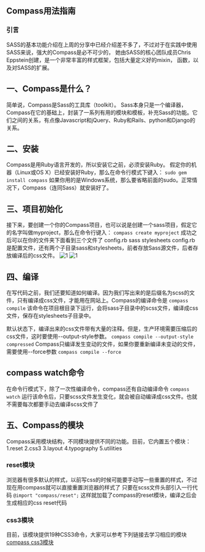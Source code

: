 ## Compass用法指南
### 引言
SASS的基本功能介绍在上周的分享中已经介绍差不多了，不过对于在实践中使用SASS来说，强大的Compass是必不可少的，
她由SASS的核心团队成员Chris Eppstein创建，是一个非常丰富的样式框架，包括大量定义好的mixin，
 函数，以及对SASS的扩展。
## 一、Compass是什么？
简单说，Compass是Sass的工具库（toolkit）。
Sass本身只是一个编译器，Compass在它的基础上，封装了一系列有用的模块和模板，补充Sass的功能。它们之间的关系，有点像Javascript和jQuery、Ruby和Rails、python和Django的关系。
## 二、安装
Compass是用Ruby语言开发的，所以安装它之前，必须安装Ruby。
假定你的机器（Linux或OS X）已经安装好Ruby，那么在命令行模式下键入：
`
sudo gem install compass
`
 如果你用的是Windows系统，那么要省略前面的sudo。正常情况下，Compass（连同Sass）就安装好了。
## 三、项目初始化
接下来，要创建一个你的Compass项目，也可以说是创建一个sass项目，假定它的名字叫做myproject，那么在命令行键入：
`compass create myproject`
成功之后可以在你的文件夹下面看到三个文件了 config.rb sass stylesheets
config.rb是配置文件，还有两个子目录sass和stylesheets，前者存放Sass源文件，后者存放编译后的css文件。
![1](https://github.com/smartac-frontend/doc/blob/master/knowledge/Compass/images/2.png)
![1](https://github.com/smartac-frontend/doc/blob/master/knowledge/Compass/images/3.png)
## 四、编译
在写代码之前，我们还要知道如何编译。因为我们写出来的是后缀名为scss的文件，只有编译成css文件，才能用在网站上。Compass的编译命令是
            `compass compile`
该命令在项目根目录下运行，会将sass子目录中的scss文件，编译成css文件，保存在stylesheets子目录中。

默认状态下，编译出来的css文件带有大量的注释。但是，生产环境需要压缩后的css文件，这时要使用--output-style参数。
`compass compile --output-style compressed`
Compass只编译发生变动的文件，如果你要重新编译未变动的文件，需要使用--force参数
`compass compile --force`
## compass watch命令
在命令行模式下，除了一次性编译命令，compass还有自动编译命令
`compass watch`
运行该命令后，只要scss文件发生变化，就会被自动编译成css文件。也就不需要每次都要手动去编译scss文件了
## 五、Compass的模块
Compass采用模块结构，不同模块提供不同的功能。目前，它内置五个模块：
1.reset
2.css3
3.layout
4.typography
5.utilities
### reset模块
浏览器有很多默认的样式，以前写css的时候可能要手动写一些重置的样式，不过现在用compass就可以直接重置浏览器的样式了
只要在scss文件头部引入一行代码
`@import "compass/reset";`
这样就加载了compass的reset模块，编译之后会生成相应的css reset代码
### css3模块
目前，该模块提供19种CSS3命令，大家可以参考下列链接去学习相应的模块[compass css3模块](http://compass-style.org/reference/compass/css3/)



 
